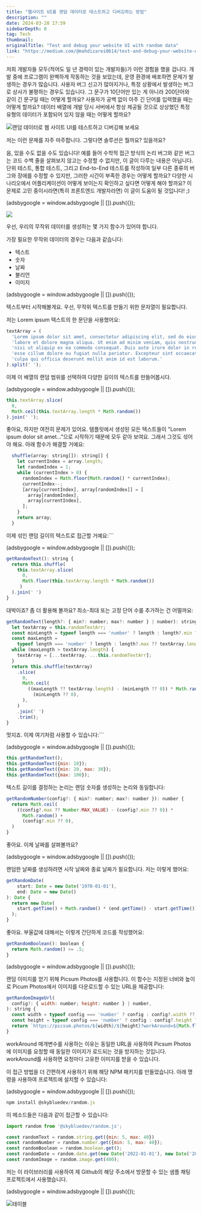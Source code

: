 ```yaml
---
title: "웹사이트 UI를 랜덤 데이터로 테스트하고 디버깅하는 방법"
description: ""
date: 2024-03-28 17:59
sidebarDepth: 0
tag: Tech
thumbnail: 
originalTitle: "Test and debug your website UI with random data"
link: "https://medium.com/@mahdizarei0614/test-and-debug-your-website-ui-with-random-data-c0e4874a33b5"
---
```



저희 개발자들 모두(적어도 일 년 경력이 있는 개발자들)가 이런 경험을 했을 겁니다. 개발 중에 프로그램이 완벽하게 작동하는 것을 보았는데, 운영 환경에 배포하면 문제가 발생하는 경우가 많습니다. 사용자 버그 신고가 많아지거나, 특정 상황에서 발생하는 버그로 상사가 불평하는 경우도 있습니다. 그 문구가 10단어만 있는 게 아니라 200단어와 같이 긴 문구일 때는 어떻게 할까요? 사용자가 공백 없이 아주 긴 단어를 입력했을 때는 어떻게 할까요? 데이터 배열에 개발 당시 서버에서 항상 제공될 것으로 상상했던 특정 유형의 데이터가 포함되어 있지 않을 때는 어떻게 할까요?

![랜덤 데이터로 웹 사이트 UI를 테스트하고 디버깅해 보세요](./img/TestanddebugyourwebsiteUIwithrandomdata_0.png)

저는 이런 문제를 자주 마주합니다. 그렇다면 솔루션은 뭘까요? 있을까요?

음, 있을 수도 없을 수도 있습니다! 예를 들어 수학적 접근 방식의 논리 버그와 같은 버그는 코드 수백 줄을 살펴보지 않고는 수정할 수 없지만, 이 글이 다루는 내용은 아닙니다. 단위 테스트, 통합 테스트, 그리고 End-to-End 테스트를 작성하여 일부 다른 종류의 버그와 장애를 수정할 수 있지만, 그러한 시간이 부족한 경우는 어떻게 할까요? 다양한 시나리오에서 어플리케이션이 어떻게 보이는지 확인하고 싶다면 어떻게 해야 할까요? 이 문제로 고민 중이시라면(특히 프론트엔드 개발자라면) 이 글이 도움이 될 것입니다! ;)

<!-- ui-log 수평형 -->
<ins class="adsbygoogle"
  style="display:block"
  data-ad-client="ca-pub-4877378276818686"
  data-ad-slot="9743150776"
  data-ad-format="auto"
  data-full-width-responsive="true"></ins>
<component is="script">
(adsbygoogle = window.adsbygoogle || []).push({});
</component>

<img src="./img/TestanddebugyourwebsiteUIwithrandomdata_1.png" />

우선, 우리의 무작위 데이터를 생성하는 몇 가지 함수가 있어야 합니다.

가장 필요한 무작위 데이터의 경우는 다음과 같습니다:

- 텍스트
- 숫자
- 날짜
- 불리언
- 이미지

<!-- ui-log 수평형 -->
<ins class="adsbygoogle"
  style="display:block"
  data-ad-client="ca-pub-4877378276818686"
  data-ad-slot="9743150776"
  data-ad-format="auto"
  data-full-width-responsive="true"></ins>
<component is="script">
(adsbygoogle = window.adsbygoogle || []).push({});
</component>

텍스트부터 시작해볼게요. 우선, 무작위 텍스트를 만들기 위한 문자열이 필요합니다.

저는 Lorem ipsum 텍스트의 한 문단을 사용했어요:

```js
textArray = (
  'Lorem ipsum dolor sit amet, consectetur adipiscing elit, sed do eiusmod tempor incididunt ut ' +
  'labore et dolore magna aliqua. Ut enim ad minim veniam, quis nostrud exercitation ullamco laboris ' +
  'nisi ut aliquip ex ea commodo consequat. Duis aute irure dolor in reprehenderit in voluptate velit ' +
  'esse cillum dolore eu fugiat nulla pariatur. Excepteur sint occaecat cupidatat non proident, sunt in ' +
  'culpa qui officia deserunt mollit anim id est laborum.'
).split(' ');
```

이제 이 배열의 랜덤 범위를 선택하여 다양한 길이의 텍스트를 만들어봅시다.

<!-- ui-log 수평형 -->
<ins class="adsbygoogle"
  style="display:block"
  data-ad-client="ca-pub-4877378276818686"
  data-ad-slot="9743150776"
  data-ad-format="auto"
  data-full-width-responsive="true"></ins>
<component is="script">
(adsbygoogle = window.adsbygoogle || []).push({});
</component>

```js
this.textArray.slice(
  0,
  Math.ceil(this.textArray.length * Math.random()) 
).join(' ');
```

좋아요, 하지만 여전히 문제가 있어요. 템플릿에서 생성된 모든 텍스트들이 "Lorem ipsum dolor sit amet..."으로 시작하기 때문에 모두 같아 보여요. 그래서 그것도 섞어야 해요. 아래 함수가 해결할 거예요:

```js
  shuffle(array: string[]): string[] {
    let currentIndex = array.length;
    let randomIndex = 1;
    while (currentIndex > 0) {
      randomIndex = Math.floor(Math.random() * currentIndex);
      currentIndex--;
      [array[currentIndex], array[randomIndex]] = [
        array[randomIndex],
        array[currentIndex],
      ];
    }
    return array;
  }
```

이제 섞인 랜덤 길이의 텍스트로 접근할 거예요:```

<!-- ui-log 수평형 -->
<ins class="adsbygoogle"
  style="display:block"
  data-ad-client="ca-pub-4877378276818686"
  data-ad-slot="9743150776"
  data-ad-format="auto"
  data-full-width-responsive="true"></ins>
<component is="script">
(adsbygoogle = window.adsbygoogle || []).push({});
</component>

```js
getRandomText(): string {
  return this.shuffle(
    this.textArray.slice(
      0,
      Math.floor(this.textArray.length * Math.random())
     )
  ).join(' ')
}
```

대박이죠? 좀 더 활용해 볼까요? 최소-최대 또는 고정 단어 수를 추가하는 건 어떨까요:

```js
getRandomText(length?: { min?: number; max?: number } | number): string {
  let textArray = this.randomTextArr;
  const minLength = typeof length === 'number' ? length : length?.min ?? 1;
  const maxLength =
    typeof length === 'number' ? length : length?.max ?? textArray.length;
  while (maxLength > textArray.length) {
    textArray = [...textArray, ...this.randomTextArr];
  }
  return this.shuffle(textArray)
    .slice(
      0,
      Math.ceil(
        ((maxLength ?? textArray.length) - (minLength ?? 0)) * Math.random() +
          (minLength ?? 0),
      ),
    )
    .join(' ')
    .trim();
}
```

멋지죠. 이제 여기처럼 사용할 수 있습니다:```

<!-- ui-log 수평형 -->
<ins class="adsbygoogle"
  style="display:block"
  data-ad-client="ca-pub-4877378276818686"
  data-ad-slot="9743150776"
  data-ad-format="auto"
  data-full-width-responsive="true"></ins>
<component is="script">
(adsbygoogle = window.adsbygoogle || []).push({});
</component>

```js
this.getRandomText();
this.getRandomText({min: 10});
this.getRandomText({min: 20, max: 30});
this.getRandomText({max: 100});
```

텍스트 길이를 결정하는 논리는 랜덤 숫자를 생성하는 논리와 동일합니다:

```js
getRandomNumber(config?: { min?: number; max?: number }): number {
  return Math.ceil(
    ((config?.max ?? Number.MAX_VALUE) - (config?.min ?? 0)) *
      Math.random() +
      (config?.min ?? 0),
  )
}
```

좋아요. 이제 날짜를 살펴볼까요?

<!-- ui-log 수평형 -->
<ins class="adsbygoogle"
  style="display:block"
  data-ad-client="ca-pub-4877378276818686"
  data-ad-slot="9743150776"
  data-ad-format="auto"
  data-full-width-responsive="true"></ins>
<component is="script">
(adsbygoogle = window.adsbygoogle || []).push({});
</component>

랜덤한 날짜를 생성하려면 시작 날짜와 종료 날짜가 필요합니다. 저는 이렇게 했어요:

```js
getRandomDate(
    start: Date = new Date('1970-01-01'),
    end: Date = new Date()
): Date {
  return new Date(
    start.getTime() + Math.random() * (end.getTime() - start.getTime())
  );
}
```

좋아요. 부울값에 대해서는 이렇게 간단하게 코드를 작성했어요:

```js
getRandomBoolean(): boolean {
  return Math.random() >= .5;
}
```

<!-- ui-log 수평형 -->
<ins class="adsbygoogle"
  style="display:block"
  data-ad-client="ca-pub-4877378276818686"
  data-ad-slot="9743150776"
  data-ad-format="auto"
  data-full-width-responsive="true"></ins>
<component is="script">
(adsbygoogle = window.adsbygoogle || []).push({});
</component>

랜덤 이미지를 얻기 위해 Picsum Photos를 사용합니다. 이 함수는 지정된 너비와 높이로 Picum Photos에서 이미지를 다운로드할 수 있는 URL을 제공합니다:

```js
getRandomImageUrl(
  config?: { width: number; height: number } | number,
): string {
  const width = typeof config === 'number' ? config : config?.width ?? 200;
  const height = typeof config === 'number' ? config : config?.height ?? 200;
  return `https://picsum.photos/${width}/${height}?workAround=${Math.floor(Math.random() * 10000)}`;
}
```

workAround 매개변수를 사용하는 이유는 동일한 URL을 사용하여 Picsum Photos에 이미지를 요청할 때 동일한 이미지가 로드되는 것을 방지하는 것입니다. workAround를 사용하면 요청마다 고유한 이미지를 받을 수 있습니다.

이 접근 방법을 더 간편하게 사용하기 위해 해당 NPM 패키지를 만들었습니다. 아래 명령을 사용하여 프로젝트에 설치할 수 있습니다:

<!-- ui-log 수평형 -->
<ins class="adsbygoogle"
  style="display:block"
  data-ad-client="ca-pub-4877378276818686"
  data-ad-slot="9743150776"
  data-ad-format="auto"
  data-full-width-responsive="true"></ins>
<component is="script">
(adsbygoogle = window.adsbygoogle || []).push({});
</component>

```js
npm install @skybluedev/random.js
```

이 메소드들은 다음과 같이 접근할 수 있습니다:

```js
import random from '@skybluedev/random.js';

const randomText = random.string.get({min: 5, max: 40})
const randomNumber = random.number.get({min: 5, max: 40});
const randomBoolean = random.boolean.get();
const randomDate = random.date.get(new Date('2022-01-01'), new Date('2023-01-01'));
const randomImage = random.image.get(400);
```

저는 이 라이브러리를 사용하여 제 Github의 해당 주소에서 방문할 수 있는 샘플 채팅 프로젝트에서 사용했습니다.

<!-- ui-log 수평형 -->
<ins class="adsbygoogle"
  style="display:block"
  data-ad-client="ca-pub-4877378276818686"
  data-ad-slot="9743150776"
  data-ad-format="auto"
  data-full-width-responsive="true"></ins>
<component is="script">
(adsbygoogle = window.adsbygoogle || []).push({});
</component>

![테이블](./img/TestanddebugyourwebsiteUIwithrandomdata_2.png)